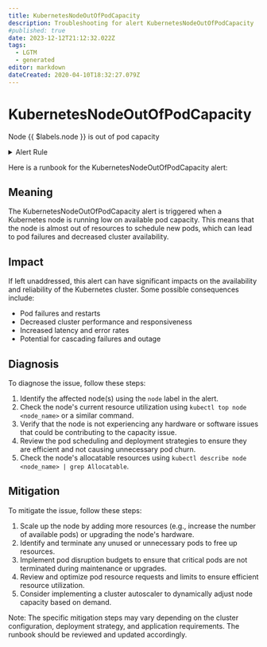 ```yaml
---
title: KubernetesNodeOutOfPodCapacity
description: Troubleshooting for alert KubernetesNodeOutOfPodCapacity
#published: true
date: 2023-12-12T21:12:32.022Z
tags: 
  - LGTM
  - generated
editor: markdown
dateCreated: 2020-04-10T18:32:27.079Z
---
```


# KubernetesNodeOutOfPodCapacity

Node {{ $labels.node }} is out of pod capacity

<details>
  <summary>Alert Rule</summary>

{{% rule "kubernetes/kubestate-exporter.yml" "KubernetesNodeOutOfPodCapacity" %}}

{{% comment %}}

```yaml
alert: KubernetesNodeOutOfPodCapacity
expr: sum by (node) ((kube_pod_status_phase{phase="Running"} == 1) + on(uid, instance) group_left(node) (0 * kube_pod_info{pod_template_hash=""})) / sum by (node) (kube_node_status_allocatable{resource="pods"}) * 100 > 90
for: 2m
labels:
    severity: warning
annotations:
    summary: Kubernetes Node out of pod capacity (instance {{ $labels.instance }})
    description: |-
        Node {{ $labels.node }} is out of pod capacity
          VALUE = {{ $value }}
          LABELS = {{ $labels }}
    runbook: https://github.com/srerun/prometheus-alerts/blob/main/content/runbooks/kubestate-exporter/KubernetesNodeOutOfPodCapacity.md

```

{{% /comment %}}

</details>


Here is a runbook for the KubernetesNodeOutOfPodCapacity alert:

## Meaning

The KubernetesNodeOutOfPodCapacity alert is triggered when a Kubernetes node is running low on available pod capacity. This means that the node is almost out of resources to schedule new pods, which can lead to pod failures and decreased cluster availability.

## Impact

If left unaddressed, this alert can have significant impacts on the availability and reliability of the Kubernetes cluster. Some possible consequences include:

* Pod failures and restarts
* Decreased cluster performance and responsiveness
* Increased latency and error rates
* Potential for cascading failures and outage

## Diagnosis

To diagnose the issue, follow these steps:

1. Identify the affected node(s) using the `node` label in the alert.
2. Check the node's current resource utilization using `kubectl top node <node_name>` or a similar command.
3. Verify that the node is not experiencing any hardware or software issues that could be contributing to the capacity issue.
4. Review the pod scheduling and deployment strategies to ensure they are efficient and not causing unnecessary pod churn.
5. Check the node's allocatable resources using `kubectl describe node <node_name> | grep Allocatable`.

## Mitigation

To mitigate the issue, follow these steps:

1. Scale up the node by adding more resources (e.g., increase the number of available pods) or upgrading the node's hardware.
2. Identify and terminate any unused or unnecessary pods to free up resources.
3. Implement pod disruption budgets to ensure that critical pods are not terminated during maintenance or upgrades.
4. Review and optimize pod resource requests and limits to ensure efficient resource utilization.
5. Consider implementing a cluster autoscaler to dynamically adjust node capacity based on demand.

Note: The specific mitigation steps may vary depending on the cluster configuration, deployment strategy, and application requirements. The runbook should be reviewed and updated accordingly.